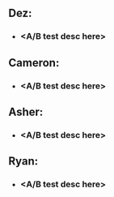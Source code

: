 ## Dez:
  - ### <A/B test desc here>

## Cameron:
  - ### <A/B test desc here>

## Asher:
  - ### <A/B test desc here>

## Ryan:
  - ### <A/B test desc here>
